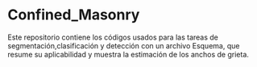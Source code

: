# Confined_Masonry
Este repositorio contiene los códigos usados para las tareas de segmentación,clasificación y detección con un archivo Esquema, que resume su aplicabilidad y muestra la estimación de los anchos de grieta. 
